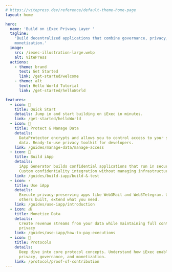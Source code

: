 ```yaml
---
# https://vitepress.dev/reference/default-theme-home-page
layout: home

hero:
  name: 'Build on iExec Privacy Layer '
  tagline:
    'Build decentralized applications that combine governance, privacy, and
    monetization.'
  image:
    src: /iexec-illustration-large.webp
    alt: VitePress
  actions:
    - theme: brand
      text: Get Started
      link: /get-started/welcome
    - theme: alt
      text: Hello World Tutorial
      link: /get-started/helloWorld

features:
  - icon: 🚀
    title: Quick Start
    details: Jump in and start building on iExec in minutes.
    link: /get-started/helloWorld
  - icon: 🔐
    title: Protect & Manage Data
    details:
      DataProtector encrypts and allows you to control access to your sensitive
      data. Ready-to-use privacy toolkit for developers.
    link: /guides/manage-data/manage-access
  - icon: 🤖
    title: Build iApp
    details:
      iApp Generator builds confidential applications that run in secure TEEs.
      Custom confidentiality integration without managing infrastructure.
    link: /guides/build-iapp/build-&-test
  - icon: ⚡
    title: Use iApp
    details:
      Execute privacy-preserving apps like Web3Mail and Web3Telegram. Use what
      others built, extend what you need.
    link: /guides/use-iapp/introduction
  - icon: 💰
    title: Monetize Data
    details:
      Create revenue streams from your data while maintaining full control and
      privacy
    link: /guides/use-iapp/how-to-pay-executions
  - icon: 🧠
    title: Protocols
    details:
      Deep dive into core protocol concepts. Understand how iExec enables
      privacy, governance, and monetization.
    link: /protocol/proof-of-contribution
---
```

